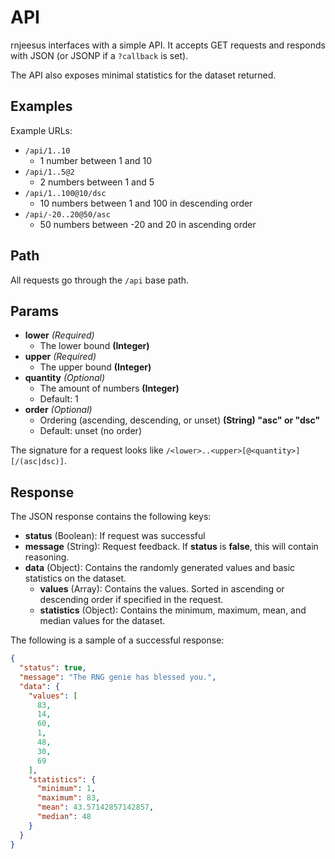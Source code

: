 # API

rnjeesus interfaces with a simple API. It accepts GET requests and responds with JSON (or JSONP if a `?callback` is set).

The API also exposes minimal statistics for the dataset returned.

## Examples

Example URLs:

- `/api/1..10`
    - 1 number between 1 and 10
- `/api/1..5@2`
    - 2 numbers between 1 and 5
- `/api/1..100@10/dsc`
    - 10 numbers between 1 and 100 in descending order
- `/api/-20..20@50/asc`
    - 50 numbers between -20 and 20 in ascending order

## Path

All requests go through the `/api` base path.

## Params

- **lower** _(Required)_
    - The lower bound **(Integer)**
- **upper** _(Required)_
    - The upper bound **(Integer)**
- **quantity** _(Optional)_
    - The amount of numbers **(Integer)**
    - Default: 1
- **order** _(Optional)_
    - Ordering (ascending, descending, or unset) **(String) "asc" or "dsc"**
    - Default: unset (no order)

The signature for a request looks like `/<lower>..<upper>[@<quantity>][/(asc|dsc)]`.

## Response

The JSON response contains the following keys:

- **status** (Boolean): If request was successful
- **message** (String): Request feedback. If **status** is **false**, this will contain reasoning.
- **data** (Object): Contains the randomly generated values and basic statistics on the dataset.
    - **values** (Array): Contains the values. Sorted in ascending or descending order if specified in the request.
    - **statistics** (Object): Contains the minimum, maximum, mean, and median values for the dataset.
    
The following is a sample of a successful response:

```json
{
  "status": true,
  "message": "The RNG genie has blessed you.",
  "data": {
    "values": [
      83,
      14,
      60,
      1,
      48,
      30,
      69
    ],
    "statistics": {
      "minimum": 1,
      "maximum": 83,
      "mean": 43.57142857142857,
      "median": 48
    }
  }
}
```
